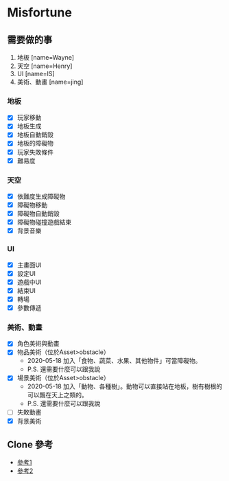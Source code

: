 # Misfortune

## 需要做的事
1. 地板 [name=Wayne]
2. 天空 [name=Henry]
3. UI [name=IS]
4. 美術、動畫 [name=jing]

### 地板
- [x] 玩家移動
- [x] 地板生成
- [x] 地板自動銷毀
- [x] 地板的障礙物
- [x] 玩家失敗條件
- [x] 難易度

### 天空
- [x] 依難度生成障礙物
- [x] 障礙物移動
- [x] 障礙物自動銷毀
- [x] 障礙物碰撞遊戲結束
- [x] 背景音樂

### UI
- [x] 主畫面UI
- [x] 設定UI
- [x] 遊戲中UI
- [x] 結束UI
- [x] 轉場
- [x] 參數傳遞

### 美術、動畫
- [x] 角色美術與動畫
- [x] 物品美術（位於Asset>obstacle）
    * 2020-05-18 加入「食物、蔬菜、水果、其他物件」可當障礙物。
    * P.S. 還需要什麼可以跟我說
- [x] 場景美術（位於Asset>obstacle）
    * 2020-05-18 加入「動物、各種樹」。動物可以直接站在地板，樹有樹根的可以飄在天上之類的。
    * P.S. 還需要什麼可以跟我說
- [ ] 失敗動畫
- [x] 背景美術

## Clone 參考
* [參考1](https://github.com/github-for-unity/Unity/blob/master/docs/contributing/how-to-build.md)
* [參考2](https://stackoverflow.com/questions/23328557/how-to-get-a-project-from-github-to-unity)
